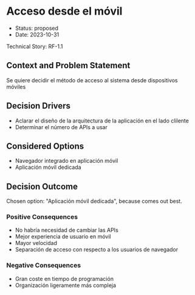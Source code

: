# Acceso desde el móvil

* Status: proposed
* Date: 2023-10-31

Technical Story: RF-1.1

## Context and Problem Statement

Se quiere decidir el método de acceso al sistema desde dispositivos móviles

## Decision Drivers

* Aclarar el diseño de la arquitectura de la aplicación en el lado clilente
* Determinar el número de APIs a usar

## Considered Options

* Navegador integrado en aplicación móvil
* Aplicación móvil dedicada

## Decision Outcome

Chosen option: "Aplicación móvil dedicada", because comes out best.

### Positive Consequences

* No habría necesidad de cambiar las APIs
* Mejor experiencia de usuario en móvil
* Mayor velocidad
* Separación de acceso con respecto a los usuarios de navegador

### Negative Consequences

* Gran coste en tiempo de programación
* Organización ligeramente más compleja

